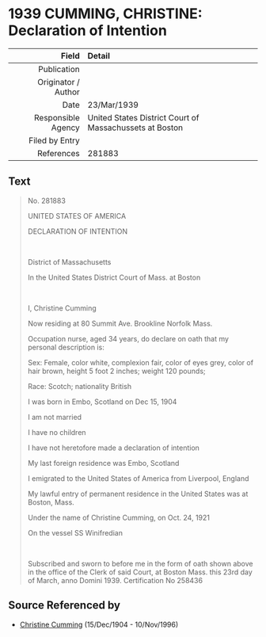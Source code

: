 ﻿---
layout: page
permalink: /sources/s45530712
---

# 1939 CUMMING, CHRISTINE: Declaration of Intention

Field | Detail
---:|:---
Publication | 
Originator / Author | 
Date | 23/Mar/1939
Responsible Agency | United States District Court of Massachussets at Boston
Filed by Entry | 
References | 281883

## Text

> No. 281883
>
> UNITED STATES OF AMERICA
>
> DECLARATION OF INTENTION
>
> <br/>
>
> District of Massachusetts
>
> In the United States District Court of Mass. at Boston
>
> <br/>
>
> I, Christine Cumming
>
> Now residing at 80 Summit Ave. Brookline Norfolk Mass.
>
> Occupation nurse, aged 34 years, do declare on oath that my personal description is:
>
> Sex: Female, color white, complexion fair, color of eyes grey, color of hair brown, height 5 foot 2 inches; weight 120 pounds; 
>
> Race: Scotch; nationality British
>
> I was born in Embo, Scotland on Dec 15, 1904
>
> I am not married
>
> I have no children
>
> I have not heretofore made a declaration of intention
>
> My last foreign residence was Embo, Scotland
>
> I emigrated to the United States of America from Liverpool, England
>
> My lawful entry of permanent residence in the United States was at Boston, Mass.
>
> Under the name of Christine Cumming, on Oct. 24, 1921
>
> On the vessel SS Winifredian
>
> <br/>
>
> Subscribed and sworn to before me in the form of oath shown above in the office of the Clerk of said Court, at Boston Mass. this 23rd day of March, anno Domini 1939. Certification No 258436
>

## Source Referenced by

* [Christine Cumming](../people/@i24328630@-christine-cumming-b1904-12-15-d1996-11-10.md) (15/Dec/1904 - 10/Nov/1996)
